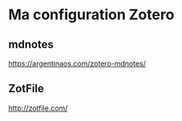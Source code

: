 # Ma configuration Zotero

## mdnotes
https://argentinaos.com/zotero-mdnotes/

## ZotFile
http://zotfile.com/